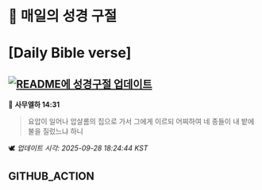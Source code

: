 # 🙏 매일의 성경 구절
# [Daily Bible verse]
## [![README에 성경구절 업데이트](https://github.com/DONGSUKA/first_test/actions/workflows/update-readme-bible.yml/badge.svg)](https://github.com/DONGSUKA/first_test/actions/workflows/update-readme-bible.yml)
<!-- START_BIBLE_VERSE -->
📖 **사무엘하 14:31**
> 요압이 일어나 압살롬의 집으로 가서 그에게 이르되 어찌하여 네 종들이 내 밭에 불을 질렀느냐 하니

🕊️ _업데이트 시각: 2025-09-28 18:24:44 KST_
  <!-- END_BIBLE_VERSE -->
## GITHUB_ACTION
